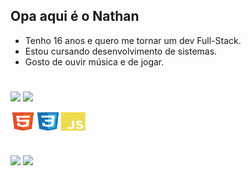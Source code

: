 ## Opa aqui é o Nathan
- Tenho 16 anos e quero me tornar um dev Full-Stack. 
- Estou cursando desenvolvimento de sistemas. 
- Gosto de ouvir música e de jogar. 
 
#

<img height="140em" src="https://github-readme-stats.vercel.app/api?username=nahtanPNG&show_icons=true&theme=midnight-purple&include_all_commits=true&count_private=true"/> <img height="130em" src="https://github-readme-stats.vercel.app/api/top-langs/?username=nahtanPNG&layout=compact&langs_count=7&theme=midnight-purple"/>

<img align="center" alt="Rafa-HTML" height="30" width="40" src="https://raw.githubusercontent.com/devicons/devicon/master/icons/html5/html5-original.svg"><img align="center" alt="Rafa-CSS" height="30" width="40" src="https://raw.githubusercontent.com/devicons/devicon/master/icons/css3/css3-original.svg"><img align="center" alt="Rafa-Js" height="30" width="40" src="https://raw.githubusercontent.com/devicons/devicon/master/icons/javascript/javascript-plain.svg">

#
<a href="https://www.instagram.com/nahtan_not_found" target="_blank"><img src="https://img.shields.io/badge/-Instagram-%23E4405F?style=for-the-badge&logo=instagram&logoColor=white" target="_blank"></a> 
<a href="https://twitter.com/nahtanPNG" target="_blank"><img src="https://img.shields.io/badge/Twitter-1DA1F2?style=for-the-badge&logo=twitter&logoColor=white" target="_blank"></a> 
